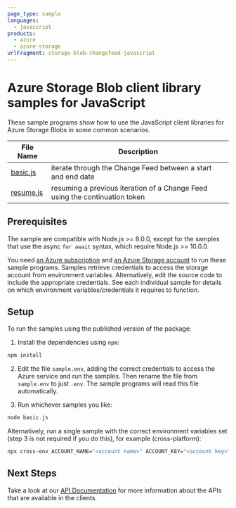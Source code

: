 ```yaml
---
page_type: sample
languages:
  - javascript
products:
  - azure
  - azure-storage
urlFragment: storage-blob-changefeed-javascript
---
```


# Azure Storage Blob client library samples for JavaScript

These sample programs show how to use the JavaScript client libraries for Azure Storage Blobs in some common scenarios.

| **File Name**       | **Description**                                                             |
| ------------------- | --------------------------------------------------------------------------- |
| [basic.js][basic]   | iterate through the Change Feed between a start and end date                |
| [resume.js][resume] | resuming a previous iteration of a Change Feed using the continuation token |

## Prerequisites

The sample are compatible with Node.js >= 8.0.0, except for the samples that use the async `for await` syntax, which require Node.js >= 10.0.0.

You need [an Azure subscription][freesub] and [an Azure Storage account][azstorage] to run these sample programs. Samples retrieve credentials to access the storage account from environment variables. Alternatively, edit the source code to include the appropriate credentials. See each individual sample for details on which environment variables/credentials it requires to function.

## Setup

To run the samples using the published version of the package:

1. Install the dependencies using `npm`:

```bash
npm install
```

2. Edit the file `sample.env`, adding the correct credentials to access the Azure service and run the samples. Then rename the file from `sample.env` to just `.env`. The sample programs will read this file automatically.

3. Run whichever samples you like:

```bash
node basic.js
```

Alternatively, run a single sample with the correct environment variables set (step 3 is not required if you do this), for example (cross-platform):

```bash
npx cross-env ACCOUNT_NAME="<account name>" ACCOUNT_KEY="<account key>" node basic.js
```

## Next Steps

Take a look at our [API Documentation][apiref] for more information about the APIs that are available in the clients.

[basic]: https://github.com/Azure/azure-sdk-for-js/tree/master/sdk/storage/storage-blob-changefeed/samples/javascript/basic.js
[resume]: https://github.com/Azure/azure-sdk-for-js/tree/master/sdk/storage/storage-blob-changefeed/samples/javascript/resume.js
[apiref]: https://docs.microsoft.com/javascript/api/@azure/storage-blob-changefeed
[azstorage]: https://docs.microsoft.com/azure/storage/common/storage-account-overview
[freesub]: https://azure.microsoft.com/free/
